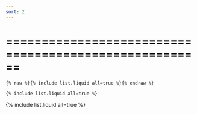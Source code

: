 ```yaml
---
sort: 2
---
```


# ======================================================

```
{% raw %}{% include list.liquid all=true %}{% endraw %}

{% include list.liquid all=true %}
```

{% include list.liquid all=true %}
